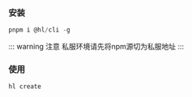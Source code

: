### 安装
```js
pnpm i @hl/cli -g
```

::: warning 注意
    私服环境请先将npm源切为私服地址
::: 

### 使用
```js
hl create
```